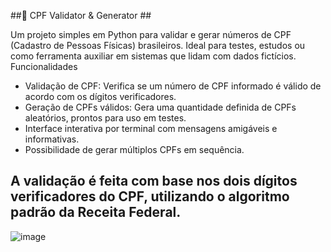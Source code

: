 ##📝 CPF Validator & Generator ##

Um projeto simples em Python para validar e gerar números de CPF (Cadastro de Pessoas Físicas) brasileiros. Ideal para testes, estudos ou como ferramenta auxiliar em sistemas que lidam com dados fictícios.
Funcionalidades

- Validação de CPF: Verifica se um número de CPF informado é válido de acordo com os dígitos verificadores.
- Geração de CPFs válidos: Gera uma quantidade definida de CPFs aleatórios, prontos para uso em testes.
- Interface interativa por terminal com mensagens amigáveis e informativas.
- Possibilidade de gerar múltiplos CPFs em sequência.

A validação é feita com base nos dois dígitos verificadores do CPF, utilizando o algoritmo padrão da Receita Federal.
---
![image](https://github.com/user-attachments/assets/9f229539-5b47-4002-a10a-5afc2d0fd808)

